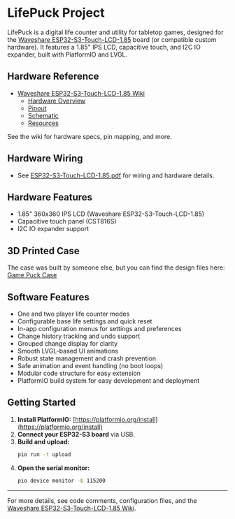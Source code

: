 # LifePuck Project

LifePuck is a digital life counter and utility for tabletop games, designed for the [Waveshare ESP32-S3-Touch-LCD-1.85](https://www.waveshare.com/wiki/ESP32-S3-Touch-LCD-1.85) board (or compatible custom hardware). It features a 1.85" IPS LCD, capacitive touch, and I2C IO expander, built with PlatformIO and LVGL.

## Hardware Reference

- [Waveshare ESP32-S3-Touch-LCD-1.85 Wiki](https://www.waveshare.com/wiki/ESP32-S3-Touch-LCD-1.85)
  - [Hardware Overview](https://www.waveshare.com/wiki/ESP32-S3-Touch-LCD-1.85#Hardware_Overview)
  - [Pinout](https://www.waveshare.com/wiki/ESP32-S3-Touch-LCD-1.85#Pinout)
  - [Schematic](https://www.waveshare.com/wiki/ESP32-S3-Touch-LCD-1.85#Schematic)
  - [Resources](https://www.waveshare.com/wiki/ESP32-S3-Touch-LCD-1.85#Resources)

See the wiki for hardware specs, pin mapping, and more.

## Hardware Wiring

- See [ESP32-S3-Touch-LCD-1.85.pdf](ESP32-S3-Touch-LCD-1.85.pdf) for wiring and hardware details.

## Hardware Features

- 1.85" 360x360 IPS LCD (Waveshare ESP32-S3-Touch-LCD-1.85)
- Capacitive touch panel (CST816S)
- I2C IO expander support

## 3D Printed Case

The case was built by someone else, but you can find the design files here: [Game Puck Case](https://makerworld.com/en/models/1635526-game-puck#profileId-1727766)

## Software Features

- One and two player life counter modes
- Configurable base life settings and quick reset
- In-app configuration menus for settings and preferences
- Change history tracking and undo support
- Grouped change display for clarity
- Smooth LVGL-based UI animations
- Robust state management and crash prevention
- Safe animation and event handling (no boot loops)
- Modular code structure for easy extension
- PlatformIO build system for easy development and deployment

## Getting Started

1. **Install PlatformIO:** [https://platformio.org/install](https://platformio.org/install)
2. **Connect your ESP32-S3 board** via USB.
3. **Build and upload:**
   ```sh
   pio run -t upload
   ```
4. **Open the serial monitor:**
   ```sh
   pio device monitor -b 115200
   ```

---

For more details, see code comments, configuration files, and the [Waveshare ESP32-S3-Touch-LCD-1.85 Wiki](https://www.waveshare.com/wiki/ESP32-S3-Touch-LCD-1.85).

